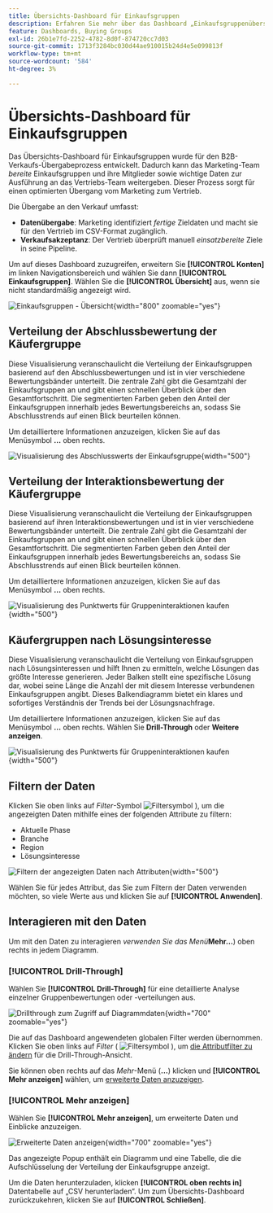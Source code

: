 ```yaml
---
title: Übersichts-Dashboard für Einkaufsgruppen
description: Erfahren Sie mehr über das Dashboard „Einkaufsgruppenübersicht“ und darüber, wie es die Übergabe an das Marketing-Team durch den Verkauf ermöglicht.
feature: Dashboards, Buying Groups
exl-id: 26b1e7fd-2252-4782-8d0f-874720cc7d03
source-git-commit: 1713f3284bc030d44ae910015b24d4e5e099813f
workflow-type: tm+mt
source-wordcount: '584'
ht-degree: 3%

---
```


# Übersichts-Dashboard für Einkaufsgruppen

Das Übersichts-Dashboard für Einkaufsgruppen wurde für den B2B-Verkaufs-Übergabeprozess entwickelt. Dadurch kann das Marketing-Team _bereite_ Einkaufsgruppen und ihre Mitglieder sowie wichtige Daten zur Ausführung an das Vertriebs-Team weitergeben. Dieser Prozess sorgt für einen optimierten Übergang vom Marketing zum Vertrieb.

Die Übergabe an den Verkauf umfasst:

* **Datenübergabe**: Marketing identifiziert _fertige_ Zieldaten und macht sie für den Vertrieb im CSV-Format zugänglich. 
* **Verkaufsakzeptanz**: Der Vertrieb überprüft manuell _einsatzbereite_ Ziele in seine Pipeline.

Um auf dieses Dashboard zuzugreifen, erweitern Sie **[!UICONTROL Konten]** im linken Navigationsbereich und wählen Sie dann **[!UICONTROL Einkaufsgruppen]**. Wählen Sie die **[!UICONTROL Übersicht]** aus, wenn sie nicht standardmäßig angezeigt wird.

![Einkaufsgruppen - Übersicht](./assets/buying-groups-overview.png){width="800" zoomable="yes"}
<!--
## Buying Group Status

Gain insights into your buying groups' progression with the Buying Group Status view. This visualization showcases the distribution of your buying groups categorized by their most recent status update within a specified time frame.

![Buying Groups overview](./assets/buying-groups-overview.png){width="800" zoomable="yes"}

**[!UICONTROL Status]** (y-axis): Track the journey of buying groups through various stages.
**[!UICONTROL Number of Buying Groups]** (x-axis): Quantify the number of buying groups at each status, providing a clear metric of your funnel's health and activity.

To generate a shareable PDF of your current view, click **[!UICONTROL Export]** at the top-right corner of the page. -->

## Verteilung der Abschlussbewertung der Käufergruppe

Diese Visualisierung veranschaulicht die Verteilung der Einkaufsgruppen basierend auf den Abschlussbewertungen und ist in vier verschiedene Bewertungsbänder unterteilt. Die zentrale Zahl gibt die Gesamtzahl der Einkaufsgruppen an und gibt einen schnellen Überblick über den Gesamtfortschritt. Die segmentierten Farben geben den Anteil der Einkaufsgruppen innerhalb jedes Bewertungsbereichs an, sodass Sie Abschlusstrends auf einen Blick beurteilen können.

Um detailliertere Informationen anzuzeigen, klicken Sie auf das Menüsymbol **…** oben rechts.

![Visualisierung des Abschlusswerts der Einkaufsgruppe](./assets/buying-group-completion-score-chart.png){width="500"}

## Verteilung der Interaktionsbewertung der Käufergruppe

Diese Visualisierung veranschaulicht die Verteilung der Einkaufsgruppen basierend auf ihren Interaktionsbewertungen und ist in vier verschiedene Bewertungsbänder unterteilt. Die zentrale Zahl gibt die Gesamtzahl der Einkaufsgruppen an und gibt einen schnellen Überblick über den Gesamtfortschritt. Die segmentierten Farben geben den Anteil der Einkaufsgruppen innerhalb jedes Bewertungsbereichs an, sodass Sie Abschlusstrends auf einen Blick beurteilen können.

Um detailliertere Informationen anzuzeigen, klicken Sie auf das Menüsymbol **…** oben rechts.

![Visualisierung des Punktwerts für Gruppeninteraktionen kaufen](./assets/buying-group-completion-score-chart.png){width="500"}

## Käufergruppen nach Lösungsinteresse

Diese Visualisierung veranschaulicht die Verteilung von Einkaufsgruppen nach Lösungsinteressen und hilft Ihnen zu ermitteln, welche Lösungen das größte Interesse generieren. Jeder Balken stellt eine spezifische Lösung dar, wobei seine Länge die Anzahl der mit diesem Interesse verbundenen Einkaufsgruppen angibt. Dieses Balkendiagramm bietet ein klares und sofortiges Verständnis der Trends bei der Lösungsnachfrage.

Um detailliertere Informationen anzuzeigen, klicken Sie auf das Menüsymbol **…** oben rechts. Wählen Sie **Drill-Through** oder **Weitere anzeigen**.

![Visualisierung des Punktwerts für Gruppeninteraktionen kaufen](./assets/buying-group-by-solution-interest-chart.png){width="500"}

## Filtern der Daten

Klicken Sie oben links auf _Filter_-Symbol ![Filtersymbol](../assets/do-not-localize/icon-filter.svg) ), um die angezeigten Daten mithilfe eines der folgenden Attribute zu filtern:

* Aktuelle Phase
* Branche
* Region
* Lösungsinteresse

![Filtern der angezeigten Daten nach Attributen](./assets/buying-group-overview-filters.png){width="500"}

Wählen Sie für jedes Attribut, das Sie zum Filtern der Daten verwenden möchten, so viele Werte aus und klicken Sie auf **[!UICONTROL Anwenden]**.

## Interagieren mit den Daten

Um mit den Daten zu interagieren _verwenden Sie das Menü_&#x200B;**Mehr…**) oben rechts in jedem Diagramm.

### [!UICONTROL Drill-Through]

Wählen Sie **[!UICONTROL Drill-Through]** für eine detaillierte Analyse einzelner Gruppenbewertungen oder -verteilungen aus.

![Drillthrough zum Zugriff auf Diagrammdaten](./assets/buying-group-completion-score-drill-through-view.png){width="700" zoomable="yes"}

Die auf das Dashboard angewendeten globalen Filter werden übernommen. Klicken Sie oben links auf _Filter_ ( ![Filtersymbol](../assets/do-not-localize/icon-filter.svg) ), um [die Attributfilter zu ändern](#filter-the-data) für die Drill-Through-Ansicht.

Sie können oben rechts auf das _Mehr_-Menü (**…**) klicken und **[!UICONTROL Mehr anzeigen]** wählen, um [erweiterte Daten anzuzeigen](#view-more).

### [!UICONTROL Mehr anzeigen]

Wählen Sie **[!UICONTROL Mehr anzeigen]**, um erweiterte Daten und Einblicke anzuzeigen.

![Erweiterte Daten anzeigen](./assets/buying-group-engagement-score-view-more.png){width="700" zoomable="yes"}

Das angezeigte Popup enthält ein Diagramm und eine Tabelle, die die Aufschlüsselung der Verteilung der Einkaufsgruppe anzeigt.

Um die Daten herunterzuladen, klicken **[!UICONTROL oben rechts in]** Datentabelle auf „CSV herunterladen“. Um zum Übersichts-Dashboard zurückzukehren, klicken Sie auf **[!UICONTROL Schließen]**.
